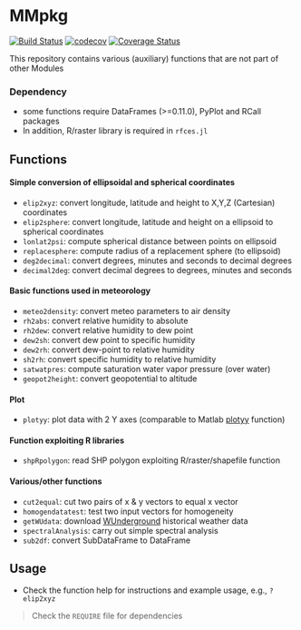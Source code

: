 MMpkg
========
[![Build Status](https://travis-ci.org/emenems/MMpkg.jl.svg?branch=master)](https://travis-ci.org/emenems/MMpkg.jl)
[![codecov](https://codecov.io/gh/emenems/MMpkg.jl/branch/master/graph/badge.svg)](https://codecov.io/gh/emenems/MMpkg.jl)
[![Coverage Status](https://coveralls.io/repos/github/emenems/MMpkg.jl/badge.svg?branch=master)](https://coveralls.io/github/emenems/MMpkg.jl?branch=master)

This repository contains various (auxiliary) functions that are not part of other Modules

### Dependency
* some functions require DataFrames (>=0.11.0), PyPlot and RCall packages
* In addition, R/raster library is required in `rfces.jl`

## Functions

#### Simple conversion of ellipsoidal and spherical coordinates
* `elip2xyz`: convert longitude, latitude and height to X,Y,Z (Cartesian) coordinates
* `elip2sphere`: convert longitude, latitude and height on a ellipsoid to spherical coordinates
* `lonlat2psi`: compute spherical distance between points on ellipsoid
* `replacesphere`: compute radius of a replacement sphere (to ellipsoid)
* `deg2decimal`: convert degrees, minutes and seconds to decimal degrees
* `decimal2deg`: convert decimal degrees to degrees, minutes and seconds

#### Basic functions used in meteorology
* `meteo2density`: convert meteo parameters to air density
* `rh2abs`: convert relative humidity to absolute
* `rh2dew`: convert relative humidity to dew point
* `dew2sh`: convert dew point to specific humidity
* `dew2rh`: convert dew-point to relative humidity
* `sh2rh`: convert specific humidity to relative humidity
* `satwatpres`: compute saturation water vapor pressure (over water)
* `geopot2height`: convert geopotential to altitude

#### Plot
* `plotyy`: plot data with 2 Y axes (comparable to Matlab [plotyy](https://www.mathworks.com/help/matlab/ref/plotyy.html) function)

#### Function exploiting R libraries
* `shpRpolygon`: read SHP polygon exploiting R/raster/shapefile function

#### Various/other functions
* `cut2equal`: cut two pairs of x & y vectors to equal x vector
* `homogendatatest`: test two input vectors for homogeneity
* `getWUdata`: download [WUnderground](wunderground.com/history/) historical weather data
* `spectralAnalysis`: carry out simple spectral analysis
* `sub2df`: convert SubDataFrame to DataFrame

## Usage
* Check the function help for instructions and example usage, e.g., `?elip2xyz`

> Check the `REQUIRE` file for dependencies
